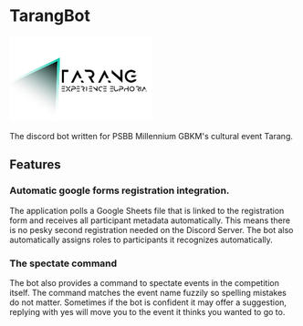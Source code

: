 # TarangBot
![Logo.exe](https://github.com/VishalVSV/TarangBot/blob/master/Images/TarangLogo.png?raw=true)

The discord bot written for PSBB Millennium GBKM's cultural event Tarang.

## Features
### Automatic google forms registration integration.
The application polls a Google Sheets file that is linked to the registration form and receives all participant metadata automatically.
This means there is no pesky second registration needed on the Discord Server. The bot also automatically assigns roles to participants it recognizes automatically.

### The spectate command
The bot also provides a command to spectate events in the competition itself. The command matches the event name fuzzily so spelling mistakes do not matter.
Sometimes if the bot is confident it may offer a suggestion, replying with yes will move you to the event it thinks you wanted to go to.
